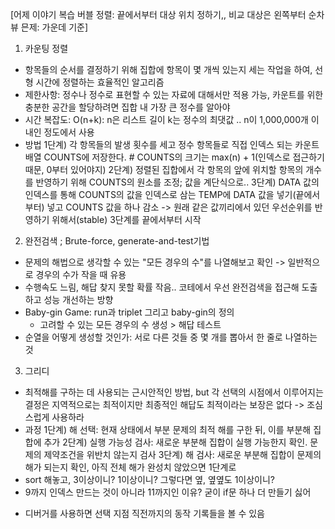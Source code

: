 [어제 이야기 복습
버블 정렬: 끝에서부터 대상 위치 정하기,, 비교 대상은 왼쪽부터 순차
뷰 믄제: 가운데 기준]

1. 카운팅 정렬
  - 항목들의 순서를 결정하기 위해 집합에 항목이 몇 개씩 있는지 세는 작업을 하여, 선형 시간에 정렬하는 효율적인 알고리즘
  - 제한사항: 정수나 정수로 표현할 수 있는 자료에 대해서만 적용 가능, 카운트를 위한 충분한 공간을 할당하려면 집합 내 가장 큰 정수를 알아야
  - 시간 복잡도: O(n+k): n은 리스트 길이 k는 정수의 최댓값 .. n이 1,000,000개 이내인 정도에서 사용
  - 방법
    1단계) 각 항목들의 발생 횟수를 세고 정수 항목들로 직접 인덱스 되는 카운트 배열 COUNTS에 저장한다.
        # COUNTS의 크기는 max(n) + 1(인덱스로 접근하기 때문, 0부터 있어야지)
    2단계) 정렬된 집합에서 각 항목의 앞에 위치할 항목의 개수를 반영하기 위해 COUNTS의 원소를 조정; 값을 계단식으로..
    3단계) DATA 값의 인덱스를 통해 COUNTS의 값을 인덱스로 삼는 TEMP에 DATA 값을 넣기(끝에서부터)
          넣고 COUNTS 값을 하나 감소
      -> 원래 같은 값끼리에서 있던 우선순위를 반영하기 위해서(stable) 3단계를 끝에서부터 시작

2. 완전검색 ; Brute-force, generate-and-test기법
  - 문제의 해법으로 생각할 수 있는 "모든 경우의 수"를 나열해보고 확인 -> 일반적으로 경우의 수가 작을 때 유용
  - 수행속도 느림, 해답 찾지 못할 확률 작음.. 코테에서 우선 완전검색을 접근해 도출하고 성능 개선하는 방향
  - Baby-gin Game: run과 triplet 그리고 baby-gin의 정의
    * 고려할 수 있는 모든 경우의 수 생성 > 해답 테스트
  - 순열을 어떻게 생성할 것인가: 서로 다른 것들 중 몇 개를 뽑아서 한 줄로 나열하는 것
3. 그리디
  - 최적해를 구하는 데 사용되는 근시안적인 방법, but 각 선택의 시점에서 이루어지는 결정은 지역적으로는 최적이지만 최종적인 해답도 최적이라는 보장은 없다 -> 조심스럽게 사용하라
  - 과정
    1단계) 해 선택: 현재 상태에서 부분 문제의 최적 해를 구한 뒤, 이를 부분해 집합에 추가
    2단계) 실행 가능성 검사: 새로운 부분해 집합이 실행 가능한지 확인. 문제의 제약조건을 위반치 않는지 검사
    3단계) 해 검사: 새로운 부분해 집합이 문제의 해가 되는지 확인, 아직 전체 해가 완성치 않았으면 1단계로
  - sort 해놓고, 3이상이니? 1이상이니? 그렇다면 옆, 옆옆도 1이상이니?
  - 9까지 인덱스 만드는 것이 아니라 11까지인 이유? 굳이 if문 하나 더 만들기 싫어

* 디버거를 사용하면 선택 지점 직전까지의 동작 기록들을 볼 수 있음